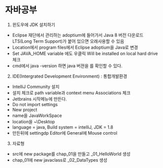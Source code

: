 # 자바공부
1. 윈도우에 JDK 설치하기
- Eclipse 재단에서 관리하는 adoptium에 들어가서 Java 8 버전 다운로드 LTS(Long Term Support)가 붙어 있으면 오래사용할 수 있음
- Location에서 program files에서 Eclipse adoptium을 Java로 변경
- Set JAVA_HOME variable 에도 우클릭 Will be installed on local hard drive 체크
- cmd에서 java -version 하면 java 버젼을 를 확인할 수 있다.
  
2. IDE(Intergrated Development Environment) : 통합개발환경
- IntelliJ Community 설치
- 설치 체크로 path variable과 context menu Associations 체크
- Jetbrains 시작메뉴에 만든다.
- Do not import settings
- New project
- name을 JavaWorkSpace
- location을 ~\Desktop
- language = java, Build system = intelliJ, JDK = 1.8
- 만든뒤에 settingdp Editor에 General에 Mouse control

3. 자료형
- src에 new package를 chap_01을 만들고 _01_HelloWorld 생성
- chap_01에 new javaclass로 _02_DataTypes 생성
